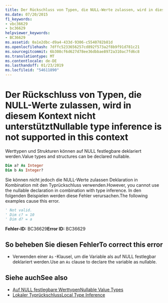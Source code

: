 ```yaml
---
title: Der Rückschluss von Typen, die NULL-Werte zulassen, wird in diesem Kontext nicht unterstützt
ms.date: 07/20/2015
f1_keywords:
- vbc36629
- bc36629
helpviewer_keywords:
- BC36629
ms.assetid: 0a1e2dbc-d9a4-433d-9306-c5540782b81d
ms.openlocfilehash: 7dffc5233656257cd892f573a2f8b9f91d781c21
ms.sourcegitcommit: 6b308cf6d627d78ee36dbbae8972a310ac7fd6c8
ms.translationtype: MT
ms.contentlocale: de-DE
ms.lasthandoff: 01/23/2019
ms.locfileid: "54611890"
---
```

# <a name="nullable-type-inference-is-not-supported-in-this-context"></a><span data-ttu-id="2a4fe-102">Der Rückschluss von Typen, die NULL-Werte zulassen, wird in diesem Kontext nicht unterstützt</span><span class="sxs-lookup"><span data-stu-id="2a4fe-102">Nullable type inference is not supported in this context</span></span>
<span data-ttu-id="2a4fe-103">Werttypen und Strukturen können auf NULL festlegbare deklariert werden.</span><span class="sxs-lookup"><span data-stu-id="2a4fe-103">Value types and structures can be declared nullable.</span></span>  
  
```vb  
Dim a? As Integer  
Dim b As Integer?  
```  
  
 <span data-ttu-id="2a4fe-104">Sie können nicht jedoch die NULL-Werte zulassen Deklaration in Kombination mit den Typrückschluss verwenden.</span><span class="sxs-lookup"><span data-stu-id="2a4fe-104">However, you cannot use the nullable declaration in combination with type inference.</span></span> <span data-ttu-id="2a4fe-105">In den folgenden Beispielen werden diese Fehler verursachen.</span><span class="sxs-lookup"><span data-stu-id="2a4fe-105">The following examples cause this error.</span></span>  
  
```vb  
' Not valid.  
' Dim c? = 10  
' Dim d? = a  
```  
  
 <span data-ttu-id="2a4fe-106">**Fehler-ID:** BC36629</span><span class="sxs-lookup"><span data-stu-id="2a4fe-106">**Error ID:** BC36629</span></span>  
  
## <a name="to-correct-this-error"></a><span data-ttu-id="2a4fe-107">So beheben Sie diesen Fehler</span><span class="sxs-lookup"><span data-stu-id="2a4fe-107">To correct this error</span></span>  
  
-   <span data-ttu-id="2a4fe-108">Verwenden einer `As` -Klausel, um die Variable als auf NULL festlegbar deklariert werden.</span><span class="sxs-lookup"><span data-stu-id="2a4fe-108">Use an `As` clause to declare the variable as nullable.</span></span>  
  
## <a name="see-also"></a><span data-ttu-id="2a4fe-109">Siehe auch</span><span class="sxs-lookup"><span data-stu-id="2a4fe-109">See also</span></span>
- [<span data-ttu-id="2a4fe-110">Auf NULL festlegbare Werttypen</span><span class="sxs-lookup"><span data-stu-id="2a4fe-110">Nullable Value Types</span></span>](../../../visual-basic/programming-guide/language-features/data-types/nullable-value-types.md)
- [<span data-ttu-id="2a4fe-111">Lokaler Typrückschluss</span><span class="sxs-lookup"><span data-stu-id="2a4fe-111">Local Type Inference</span></span>](../../../visual-basic/programming-guide/language-features/variables/local-type-inference.md)
